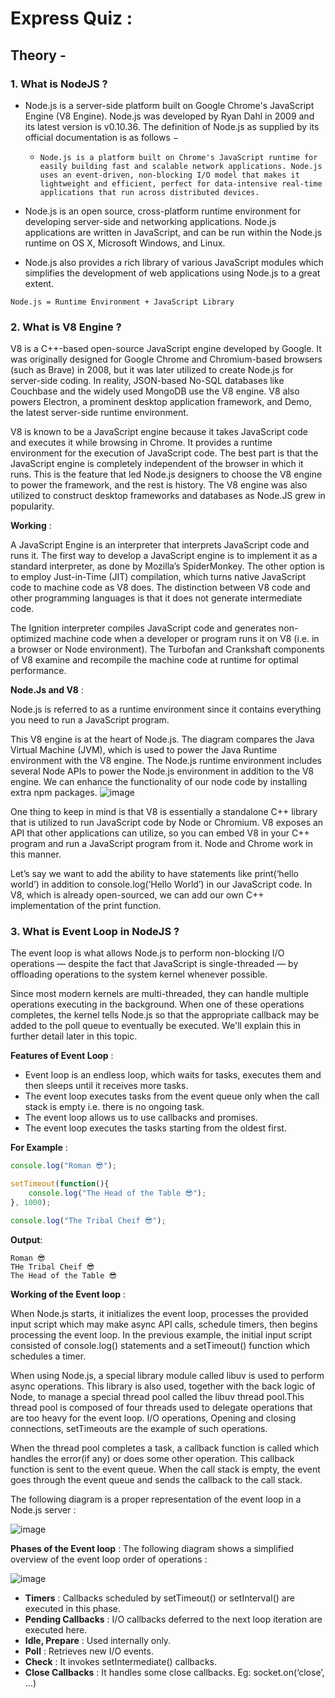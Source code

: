 # Express Quiz :

## Theory -
 
### 1. What is NodeJS ?

* Node.js is a server-side platform built on Google Chrome's JavaScript Engine (V8 Engine). Node.js was developed by Ryan Dahl in 2009 and its latest version is v0.10.36. The definition of Node.js as supplied by its official documentation is as follows −

  * `Node.js is a platform built on Chrome's JavaScript runtime for easily building fast and scalable network applications. Node.js uses an event-driven, non-blocking I/O model that makes it lightweight and efficient, perfect for data-intensive real-time applications that run across distributed devices.`

* Node.js is an open source, cross-platform runtime environment for developing server-side and networking applications. Node.js applications are written in JavaScript, and can be run within the Node.js runtime on OS X, Microsoft Windows, and Linux.

* Node.js also provides a rich library of various JavaScript modules which simplifies the development of web applications using Node.js to a great extent.
```
Node.js = Runtime Environment + JavaScript Library
```

### 2. What is V8 Engine ?

V8 is a C++-based open-source JavaScript engine developed by Google. It was originally designed for Google Chrome and Chromium-based browsers (such as Brave) in 2008, but it was later utilized to create Node.js for server-side coding. In reality, JSON-based No-SQL databases like Couchbase and the widely used MongoDB use the V8 engine. V8 also powers Electron, a prominent desktop application framework, and Demo, the latest server-side runtime environment.

V8 is known to be a JavaScript engine because it takes JavaScript code and executes it while browsing in Chrome. It provides a runtime environment for the execution of JavaScript code. The best part is that the JavaScript engine is completely independent of the browser in which it runs. This is the feature that led Node.js designers to choose the V8 engine to power the framework, and the rest is history. The V8 engine was also utilized to construct desktop frameworks and databases as Node.JS grew in popularity.

**Working** :

A JavaScript Engine is an interpreter that interprets JavaScript code and runs it. The first way to develop a JavaScript engine is to implement it as a standard interpreter, as done by Mozilla’s SpiderMonkey. The other option is to employ Just-in-Time (JIT) compilation, which turns native JavaScript code to machine code as V8 does. The distinction between V8 code and other programming languages is that it does not generate intermediate code.

The Ignition interpreter compiles JavaScript code and generates non-optimized machine code when a developer or program runs it on V8 (i.e. in a browser or Node environment). The Turbofan and Crankshaft components of V8 examine and recompile the machine code at runtime for optimal performance.

**Node.Js and V8** :

Node.js is referred to as a runtime environment since it contains everything you need to run a JavaScript program.

This V8 engine is at the heart of Node.js. The diagram compares the Java Virtual Machine (JVM), which is used to power the Java Runtime environment with the V8 engine. The Node.js runtime environment includes several Node APIs to power the Node.js environment in addition to the V8 engine. We can enhance the functionality of our node code by installing extra npm packages.
		![image](https://media.geeksforgeeks.org/wp-content/uploads/20211022221757/V8EGFG.png)

One thing to keep in mind is that V8 is essentially a standalone C++ library that is utilized to run JavaScript code by Node or Chromium. V8 exposes an API that other applications can utilize, so you can embed V8 in your C++ program and run a JavaScript program from it. Node and Chrome work in this manner.

Let’s say we want to add the ability to have statements like print(‘hello world’) in addition to console.log(‘Hello World’) in our JavaScript code. In V8, which is already open-sourced, we can add our own C++ implementation of the print function.

### 3. What is Event Loop in NodeJS ?

The event loop is what allows Node.js to perform non-blocking I/O operations — despite the fact that JavaScript is single-threaded — by offloading operations to the system kernel whenever possible.

Since most modern kernels are multi-threaded, they can handle multiple operations executing in the background. When one of these operations completes, the kernel tells Node.js so that the appropriate callback may be added to the poll queue to eventually be executed. We'll explain this in further detail later in this topic.

**Features of Event Loop** :

* Event loop is an endless loop, which waits for tasks, executes them and then sleeps until it receives more tasks.
* The event loop executes tasks from the event queue only when the call stack is empty i.e. there is no ongoing task.
* The event loop allows us to use callbacks and promises.
* The event loop executes the tasks starting from the oldest first.

**For Example** :
```js
console.log("Roman 😎");

setTimeout(function(){
	console.log("The Head of the Table 😎");
}, 1000);

console.log("The Tribal Cheif 😎");
```

**Output**:
```
Roman 😎
THe Tribal Cheif 😎
The Head of the Table 😎
```

**Working of the Event loop** : 

When Node.js starts, it initializes the event loop, processes the provided input script which may make async API calls, schedule timers, then begins processing the event loop. In the previous example, the initial input script consisted of console.log() statements and a setTimeout() function which schedules a timer.

When using Node.js, a special library module called libuv is used to perform async operations. This library is also used, together with the back logic of Node, to manage a special thread pool called the libuv thread pool.This thread pool is composed of four threads used to delegate operations that are too heavy for the event loop. I/O operations, Opening and closing connections, setTimeouts are the example of such operations.

When the thread pool completes a task, a callback function is called which handles the error(if any) or does some other operation. This callback function is sent to the event queue. When the call stack is empty, the event goes through the event queue and sends the callback to the call stack.

The following diagram is a proper representation of the event loop in a Node.js server :

![image](https://media.geeksforgeeks.org/wp-content/uploads/20200224050909/nodejs2.png)

**Phases of the Event loop** : The following diagram shows a simplified overview of the event loop order of operations :

![image](https://media.geeksforgeeks.org/wp-content/uploads/20200224062607/phasesofloop-300x240.png)

- **Timers** : Callbacks scheduled by setTimeout() or setInterval() are executed in this phase.
- **Pending Callbacks** : I/O callbacks deferred to the next loop iteration are executed here.
- **Idle, Prepare** : Used internally only.
- **Poll** : Retrieves new I/O events.
- **Check** : It invokes setIntermediate() callbacks.
- **Close Callbacks** : It handles some close callbacks. Eg: socket.on(‘close’, …)
